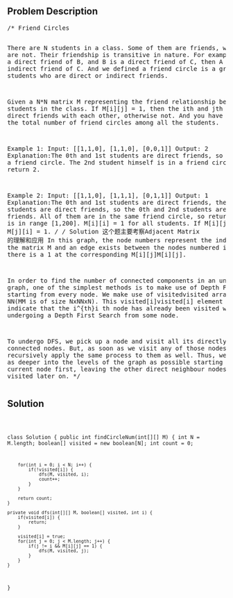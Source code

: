 <!--
<style>
  body { font-family: Arial, sans-serif; }
  .container { max-width: 400px; margin: 50px; padding: 10px; }
  .comment-block { background-color: #f9f9f9; padding: 10px; border-left: 5px solid #ccc; max-width: 400px; margin: 50px; overflow-wrap: break-word; white-space: pre-wrap; }
  .code-block { background-color: #f4f4f4; padding: 10px; border: 1px solid #ddd; }
</style>
-->

<div class='container'>
<h2>Problem Description</h2>
<div class='comment-block'>
<pre>
/* Friend Circles

There are N students in a class. Some of them are friends, while some are not. Their friendship is transitive in nature. 
For example, if A is a direct friend of B, and B is a direct friend of C, then A is an indirect friend of C. 
And we defined a friend circle is a group of students who are direct or indirect friends.

Given a N*N matrix M representing the friend relationship between students in the class. If M[i][j] = 1, 
then the ith and jth students are direct friends with each other, otherwise not. And you have to output the total number 
of friend circles among all the students.

Example 1:
Input: 
[[1,1,0],
 [1,1,0],
 [0,0,1]]
Output: 2
Explanation:The 0th and 1st students are direct friends, so they are in a friend circle. 
The 2nd student himself is in a friend circle. So return 2.

Example 2:
Input: 
[[1,1,0],
 [1,1,1],
 [0,1,1]]
Output: 1
Explanation:The 0th and 1st students are direct friends, the 1st and 2nd students are direct friends, 
so the 0th and 2nd students are indirect friends. All of them are in the same friend circle, so return 1.
Note:
N is in range [1,200].
M[i][i] = 1 for all students.
If M[i][j] = 1, then M[j][i] = 1.
*/
/* Solution 这个题主要考察Adjacent Matrix 的理解和应用
In this graph, the node numbers represent the indices in the matrix M and an edge exists between the nodes numbered ii and jj, 
if there is a 1 at the corresponding M[i][j]M[i][j].

In order to find the number of connected components in an undirected graph, one of the simplest methods is to make use of 
Depth First Search starting from every node. We make use of visitedvisited array of size NN(MM is of size NxNNxN). 
This visited[i]visited[i] element is used to indicate that the i^{th}i 
th
  node has already been visited while undergoing a Depth First Search from some node.

To undergo DFS, we pick up a node and visit all its directly connected nodes. But, as soon as we visit any of those nodes, 
we recursively apply the same process to them as well. Thus, we try to go as deeper into the levels of the graph as possible 
starting from a current node first, leaving the other direct neighbour nodes to be visited later on.
*/
</pre>
</div>

<h2>Solution</h2>
<div class='code-block'>
<pre><code class='language-java'>



class Solution {
    public int findCircleNum(int[][] M) {
        int N = M.length;
        boolean[] visited = new boolean[N];
        int count = 0;
        
        for(int i = 0; i < N; i++) {
            if(!visited[i]) {
                dfs(M, visited, i);
                count++;
            }
        }
        
        return count;
    }
    
    private void dfs(int[][] M, boolean[] visited, int i) {
        if(visited[i]) {
            return;
        }
        
        visited[i] = true;
        for(int j = 0; j < M.length; j++) {
            if(j != i && M[i][j] == 1) {
                dfs(M, visited, j);
            }
        }
    }
}</code></pre>
</div>
</div>
